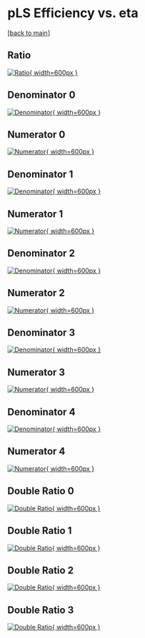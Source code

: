 # pLS Efficiency vs. eta

[[back to main](./)]



## Ratio

[![Ratio](../mtv/var/pLS_vtr_13_1_eff_eta.png){ width=600px }](../mtv/var/pLS_vtr_13_1_eff_eta.pdf)

## Denominator 0

[![Denominator](../mtv/den/pLS_vtr_13_1_eff_eta_den0.png){ width=600px }](../mtv/den/pLS_vtr_13_1_eff_eta_den0.pdf)

## Numerator 0

[![Numerator](../mtv/num/pLS_vtr_13_1_eff_eta_num0.png){ width=600px }](../mtv/num/pLS_vtr_13_1_eff_eta_num0.pdf)

## Denominator 1

[![Denominator](../mtv/den/pLS_vtr_13_1_eff_eta_den1.png){ width=600px }](../mtv/den/pLS_vtr_13_1_eff_eta_den1.pdf)

## Numerator 1

[![Numerator](../mtv/num/pLS_vtr_13_1_eff_eta_num1.png){ width=600px }](../mtv/num/pLS_vtr_13_1_eff_eta_num1.pdf)

## Denominator 2

[![Denominator](../mtv/den/pLS_vtr_13_1_eff_eta_den2.png){ width=600px }](../mtv/den/pLS_vtr_13_1_eff_eta_den2.pdf)

## Numerator 2

[![Numerator](../mtv/num/pLS_vtr_13_1_eff_eta_num2.png){ width=600px }](../mtv/num/pLS_vtr_13_1_eff_eta_num2.pdf)

## Denominator 3

[![Denominator](../mtv/den/pLS_vtr_13_1_eff_eta_den3.png){ width=600px }](../mtv/den/pLS_vtr_13_1_eff_eta_den3.pdf)

## Numerator 3

[![Numerator](../mtv/num/pLS_vtr_13_1_eff_eta_num3.png){ width=600px }](../mtv/num/pLS_vtr_13_1_eff_eta_num3.pdf)

## Denominator 4

[![Denominator](../mtv/den/pLS_vtr_13_1_eff_eta_den4.png){ width=600px }](../mtv/den/pLS_vtr_13_1_eff_eta_den4.pdf)

## Numerator 4

[![Numerator](../mtv/num/pLS_vtr_13_1_eff_eta_num4.png){ width=600px }](../mtv/num/pLS_vtr_13_1_eff_eta_num4.pdf)

## Double Ratio 0

[![Double Ratio](../mtv/ratio/pLS_vtr_13_1_eff_eta_ratio0.png){ width=600px }](../mtv/ratio/pLS_vtr_13_1_eff_eta_ratio0.pdf)

## Double Ratio 1

[![Double Ratio](../mtv/ratio/pLS_vtr_13_1_eff_eta_ratio1.png){ width=600px }](../mtv/ratio/pLS_vtr_13_1_eff_eta_ratio1.pdf)

## Double Ratio 2

[![Double Ratio](../mtv/ratio/pLS_vtr_13_1_eff_eta_ratio2.png){ width=600px }](../mtv/ratio/pLS_vtr_13_1_eff_eta_ratio2.pdf)

## Double Ratio 3

[![Double Ratio](../mtv/ratio/pLS_vtr_13_1_eff_eta_ratio3.png){ width=600px }](../mtv/ratio/pLS_vtr_13_1_eff_eta_ratio3.pdf)

